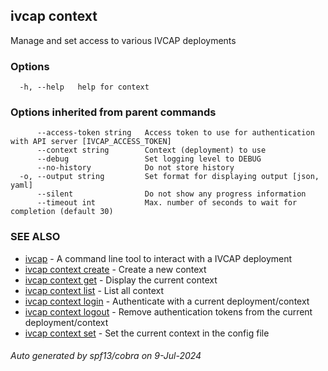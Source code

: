 ## ivcap context

Manage and set access to various IVCAP deployments

### Options

```
  -h, --help   help for context
```

### Options inherited from parent commands

```
      --access-token string   Access token to use for authentication with API server [IVCAP_ACCESS_TOKEN]
      --context string        Context (deployment) to use
      --debug                 Set logging level to DEBUG
      --no-history            Do not store history
  -o, --output string         Set format for displaying output [json, yaml]
      --silent                Do not show any progress information
      --timeout int           Max. number of seconds to wait for completion (default 30)
```

### SEE ALSO

* [ivcap](ivcap.md)	 - A command line tool to interact with a IVCAP deployment
* [ivcap context create](ivcap_context_create.md)	 - Create a new context
* [ivcap context get](ivcap_context_get.md)	 - Display the current context
* [ivcap context list](ivcap_context_list.md)	 - List all context
* [ivcap context login](ivcap_context_login.md)	 - Authenticate with a current deployment/context
* [ivcap context logout](ivcap_context_logout.md)	 - Remove authentication tokens from the current deployment/context
* [ivcap context set](ivcap_context_set.md)	 - Set the current context in the config file

###### Auto generated by spf13/cobra on 9-Jul-2024
